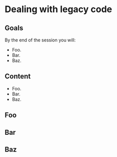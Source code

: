 # Dealing with legacy code

## Goals

By the end of the session you will:

- Foo.
- Bar.
- Baz.

## Content

- Foo.
- Bar.
- Baz.

## Foo

## Bar

## Baz
